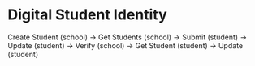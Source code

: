 # Digital Student Identity

Create Student (school) -> Get Students (school) -> Submit (student) -> Update (student) -> Verify (school) -> Get Student (student) -> Update (student)